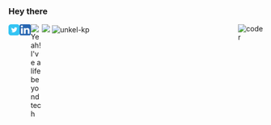 ### Hey there



<img src = 'https://github.com/unkel-kp/unkel-kp/blob/master/resources/coder.gif' alt = 'coder' width = "50px" align='right'/>

<a href="https://twitter.com/unkel_kp">
  <img align="left" alt="Connect on Twitter" width="22px" src="https://github.com/unkel-kp/unkel-kp/blob/master/resources/twitter.svg" />
</a>
<a href="https://www.linkedin.com/in/unkel-kp/">
  <img align="left" alt="Connect on LinkedIn" width="22px" src="https://github.com/unkel-kp/unkel-kp/blob/master/resources/linkedin.svg" />
</a>
<a href="https://www.instagram.com/unkel_kp/">
  <img align="left" alt="Yeah! I've a life beyond tech" width="22px" src="https://cdn.jsdelivr.net/npm/simple-icons@v3/icons/instagram.svg" />
</a>
<img src = "https://github-readme-stats.vercel.app/api/top-langs/?username=unkel-kp&layout=compact">
<img src="https://github-readme-stats.vercel.app/api?username=unkel-kp&show_icons=true&theme=nord" alt="unkel-kp" />

